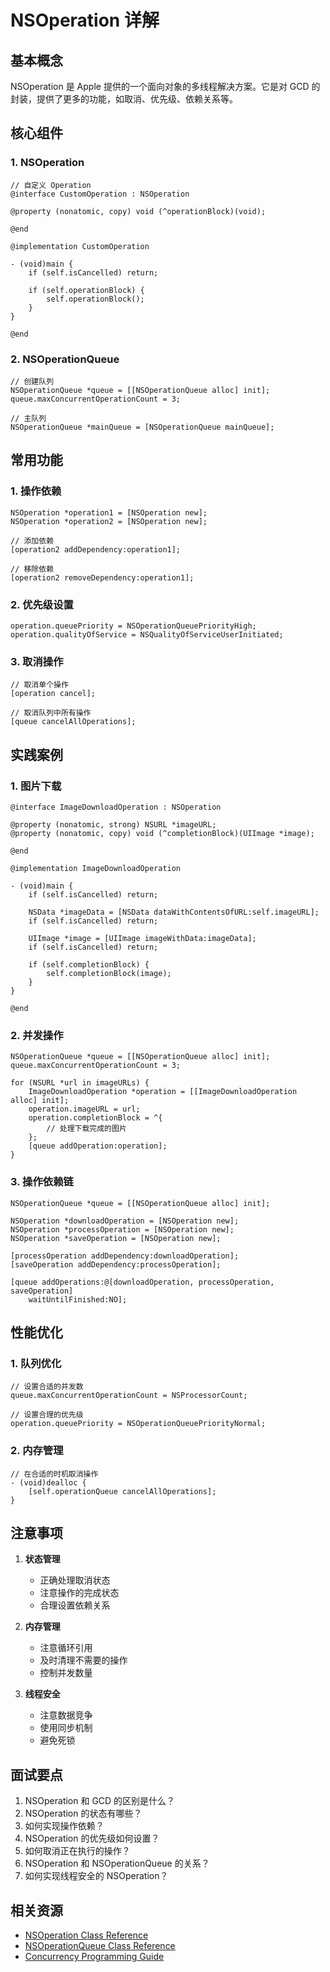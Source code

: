 # NSOperation 详解

## 基本概念

NSOperation 是 Apple 提供的一个面向对象的多线程解决方案。它是对 GCD 的封装，提供了更多的功能，如取消、优先级、依赖关系等。

## 核心组件

### 1. NSOperation
```objc
// 自定义 Operation
@interface CustomOperation : NSOperation

@property (nonatomic, copy) void (^operationBlock)(void);

@end

@implementation CustomOperation

- (void)main {
    if (self.isCancelled) return;
    
    if (self.operationBlock) {
        self.operationBlock();
    }
}

@end
```

### 2. NSOperationQueue
```objc
// 创建队列
NSOperationQueue *queue = [[NSOperationQueue alloc] init];
queue.maxConcurrentOperationCount = 3;

// 主队列
NSOperationQueue *mainQueue = [NSOperationQueue mainQueue];
```

## 常用功能

### 1. 操作依赖
```objc
NSOperation *operation1 = [NSOperation new];
NSOperation *operation2 = [NSOperation new];

// 添加依赖
[operation2 addDependency:operation1];

// 移除依赖
[operation2 removeDependency:operation1];
```

### 2. 优先级设置
```objc
operation.queuePriority = NSOperationQueuePriorityHigh;
operation.qualityOfService = NSQualityOfServiceUserInitiated;
```

### 3. 取消操作
```objc
// 取消单个操作
[operation cancel];

// 取消队列中所有操作
[queue cancelAllOperations];
```

## 实践案例

### 1. 图片下载
```objc
@interface ImageDownloadOperation : NSOperation

@property (nonatomic, strong) NSURL *imageURL;
@property (nonatomic, copy) void (^completionBlock)(UIImage *image);

@end

@implementation ImageDownloadOperation

- (void)main {
    if (self.isCancelled) return;
    
    NSData *imageData = [NSData dataWithContentsOfURL:self.imageURL];
    if (self.isCancelled) return;
    
    UIImage *image = [UIImage imageWithData:imageData];
    if (self.isCancelled) return;
    
    if (self.completionBlock) {
        self.completionBlock(image);
    }
}

@end
```

### 2. 并发操作
```objc
NSOperationQueue *queue = [[NSOperationQueue alloc] init];
queue.maxConcurrentOperationCount = 3;

for (NSURL *url in imageURLs) {
    ImageDownloadOperation *operation = [[ImageDownloadOperation alloc] init];
    operation.imageURL = url;
    operation.completionBlock = ^{
        // 处理下载完成的图片
    };
    [queue addOperation:operation];
}
```

### 3. 操作依赖链
```objc
NSOperationQueue *queue = [[NSOperationQueue alloc] init];

NSOperation *downloadOperation = [NSOperation new];
NSOperation *processOperation = [NSOperation new];
NSOperation *saveOperation = [NSOperation new];

[processOperation addDependency:downloadOperation];
[saveOperation addDependency:processOperation];

[queue addOperations:@[downloadOperation, processOperation, saveOperation] 
    waitUntilFinished:NO];
```

## 性能优化

### 1. 队列优化
```objc
// 设置合适的并发数
queue.maxConcurrentOperationCount = NSProcessorCount;

// 设置合理的优先级
operation.queuePriority = NSOperationQueuePriorityNormal;
```

### 2. 内存管理
```objc
// 在合适的时机取消操作
- (void)dealloc {
    [self.operationQueue cancelAllOperations];
}
```

## 注意事项

1. **状态管理**
   - 正确处理取消状态
   - 注意操作的完成状态
   - 合理设置依赖关系

2. **内存管理**
   - 注意循环引用
   - 及时清理不需要的操作
   - 控制并发数量

3. **线程安全**
   - 注意数据竞争
   - 使用同步机制
   - 避免死锁

## 面试要点

1. NSOperation 和 GCD 的区别是什么？
2. NSOperation 的状态有哪些？
3. 如何实现操作依赖？
4. NSOperation 的优先级如何设置？
5. 如何取消正在执行的操作？
6. NSOperation 和 NSOperationQueue 的关系？
7. 如何实现线程安全的 NSOperation？

## 相关资源

- [NSOperation Class Reference](https://developer.apple.com/documentation/foundation/nsoperation)
- [NSOperationQueue Class Reference](https://developer.apple.com/documentation/foundation/nsoperationqueue)
- [Concurrency Programming Guide](https://developer.apple.com/library/archive/documentation/General/Conceptual/ConcurrencyProgrammingGuide/Introduction/Introduction.html) 